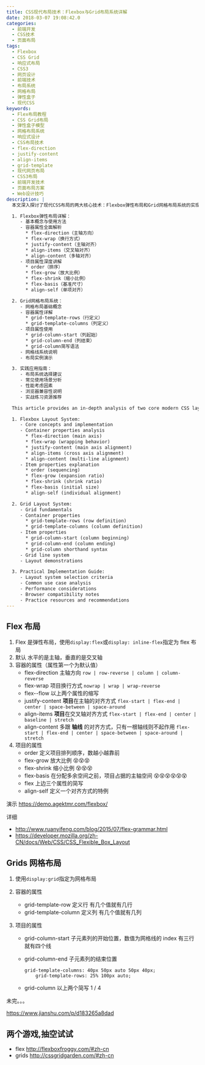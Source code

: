 ```yaml
---
title: CSS现代布局技术：Flexbox与Grid布局系统详解
date: 2018-03-07 19:08:42.0
categories:
  - 前端开发
  - CSS技术
  - 页面布局
tags:
  - Flexbox
  - CSS Grid
  - 响应式布局
  - CSS3
  - 网页设计
  - 前端技术
  - 布局系统
  - 网格布局
  - 弹性盒子
  - 现代CSS
keywords:
  - Flex布局教程
  - CSS Grid布局
  - 弹性盒子模型
  - 网格布局系统
  - 响应式设计
  - CSS布局技术
  - flex-direction
  - justify-content
  - align-items
  - grid-template
  - 现代网页布局
  - CSS3布局
  - 前端开发技术
  - 页面布局方案
  - Web设计技巧
description: |
  本文深入探讨了现代CSS布局的两大核心技术：Flexbox弹性布局和Grid网格布局系统的实现原理与应用方法：

  1. Flexbox弹性布局详解：
     - 基本概念与使用方法
     - 容器属性全面解析
       * flex-direction（主轴方向）
       * flex-wrap（换行方式）
       * justify-content（主轴对齐）
       * align-items（交叉轴对齐）
       * align-content（多轴对齐）
     - 项目属性深度讲解
       * order（排序）
       * flex-grow（放大比例）
       * flex-shrink（缩小比例）
       * flex-basis（基准尺寸）
       * align-self（单项对齐）

  2. Grid网格布局系统：
     - 网格布局基础概念
     - 容器属性详解
       * grid-template-rows（行定义）
       * grid-template-columns（列定义）
     - 项目属性使用
       * grid-column-start（列起始）
       * grid-column-end（列结束）
       * grid-column简写语法
     - 网格线系统说明
     - 布局实例演示

  3. 实践应用指南：
     - 布局系统选择建议
     - 常见使用场景分析
     - 性能考虑因素
     - 浏览器兼容性说明
     - 实战练习资源推荐

  This article provides an in-depth analysis of two core modern CSS layout technologies: Flexbox and Grid layout systems:

  1. Flexbox Layout System:
     - Core concepts and implementation
     - Container properties analysis
       * flex-direction (main axis)
       * flex-wrap (wrapping behavior)
       * justify-content (main axis alignment)
       * align-items (cross axis alignment)
       * align-content (multi-line alignment)
     - Item properties explanation
       * order (sequencing)
       * flex-grow (expansion ratio)
       * flex-shrink (shrink ratio)
       * flex-basis (initial size)
       * align-self (individual alignment)

  2. Grid Layout System:
     - Grid fundamentals
     - Container properties
       * grid-template-rows (row definition)
       * grid-template-columns (column definition)
     - Item properties
       * grid-column-start (column beginning)
       * grid-column-end (column ending)
       * grid-column shorthand syntax
     - Grid line system
     - Layout demonstrations

  3. Practical Implementation Guide:
     - Layout system selection criteria
     - Common use case analysis
     - Performance considerations
     - Browser compatibility notes
     - Practice resources and recommendations
---
```


## Flex 布局

1. Flex 是弹性布局，使用`display:flex`或`display: inline-flex`指定为 flex 布局
2. 默认 水平的是主轴，垂直的是交叉轴
3. 容器的属性（属性第一个为默认值）
   - flex-direction 主轴方向 `row | row-reverse | column | column-reverse`
   - flex-wrap 项目换行方式 `nowrap | wrap | wrap-reverse`
   - flex--flow 以上两个属性的缩写
   - justify-content **项目**在主轴的对齐方式 `flex-start | flex-end | center | space-between | space-around`
   - align-items **项目**在交叉轴对齐方式 `flex-start | flex-end | center | baseline | stretch`
   - align-content 多跟 **轴线** 的对齐方式，只有一根轴线则不起作用 `flex-start | flex-end | center | space-between | space-around | stretch`
4. 项目的属性
   - order 定义项目排列顺序，数越小越靠前
   - flex-grow 放大比例 😵😵😵
   - flex-shrink 缩小比例 😵😵😵
   - flex-basis 在分配多余空间之前，项目占据的主轴空间 😵😵😵😵😵😵
   - flex 上边三个属性的简写
   - align-self 定义一个对齐方式的特例

演示 https://demo.agektmr.com/flexbox/

详细

- http://www.ruanyifeng.com/blog/2015/07/flex-grammar.html
- https://developer.mozilla.org/zh-CN/docs/Web/CSS/CSS_Flexible_Box_Layout

## Grids 网格布局

1. 使用`display:grid`指定为网格布局

2. 容器的属性

   - grid-template-row 定义行 有几个值就有几行
   - grid-template-column 定义列 有几个值就有几列

3. 项目的属性

   - grid-column-start 子元素列的开始位置，数值为网格线的 index 有三行就有四个线

   - grid-column-end 子元素列的结束位置

     ```
     grid-template-columns: 40px 50px auto 50px 40px;
         grid-template-rows: 25% 100px auto;
     ```

   - grid-column 以上两个简写 1 / 4

未完。。。

https://www.jianshu.com/p/d183265a8dad

## 两个游戏,抽空试试

- flex http://flexboxfroggy.com/#zh-cn
- grids http://cssgridgarden.com/#zh-cn
